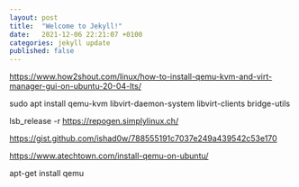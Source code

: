 ```yaml
---
layout: post
title:  "Welcome to Jekyll!"
date:   2021-12-06 22:21:07 +0100
categories: jekyll update
published: false
---
```



https://www.how2shout.com/linux/how-to-install-qemu-kvm-and-virt-manager-gui-on-ubuntu-20-04-lts/

sudo apt install qemu-kvm libvirt-daemon-system libvirt-clients bridge-utils


lsb_release -r
https://repogen.simplylinux.ch/

https://gist.github.com/ishad0w/788555191c7037e249a439542c53e170

https://www.atechtown.com/install-qemu-on-ubuntu/



apt-get install qemu


